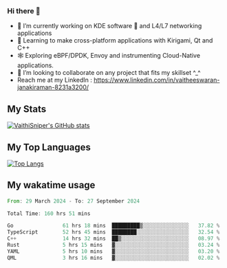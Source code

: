 ### Hi there 👋

- 🔭 I’m currently working on KDE software 💓 and L4/L7 networking applications 
- 📖 Learning to make cross-platform applications with Kirigami, Qt and C++
- 🕸️ Exploring eBPF/DPDK, Envoy and instrumenting Cloud-Native applications. 
- 👯 I’m looking to collaborate on any project that fits my skillset ^_^
- Reach me at my LinkedIn : https://www.linkedin.com/in/vaitheeswaran-janakiraman-8231a3200/

## My Stats
[![VaithiSniper's GitHub stats](https://github-readme-stats.vercel.app/api?username=VaithiSniper&hide=stars&theme=radical)](https://github.com/anuraghazra/github-readme-stats)

## My Top Languages

[![Top Langs](https://github-readme-stats.vercel.app/api/top-langs/?username=VaithiSniper&layout=compact)](https://github.com/anuraghazra/github-readme-stats)

## My wakatime usage

<!--START_SECTION:waka-->

```rust
From: 29 March 2024 - To: 27 September 2024

Total Time: 160 hrs 51 mins

Go                61 hrs 18 mins  █████████▒░░░░░░░░░░░░░░░   37.82 %
TypeScript        52 hrs 45 mins  ████████░░░░░░░░░░░░░░░░░   32.54 %
C++               14 hrs 32 mins  ██▒░░░░░░░░░░░░░░░░░░░░░░   08.97 %
Rust              5 hrs 15 mins   ▓░░░░░░░░░░░░░░░░░░░░░░░░   03.24 %
YAML              5 hrs 10 mins   ▓░░░░░░░░░░░░░░░░░░░░░░░░   03.20 %
QML               3 hrs 16 mins   ▓░░░░░░░░░░░░░░░░░░░░░░░░   02.02 %
```

<!--END_SECTION:waka-->
